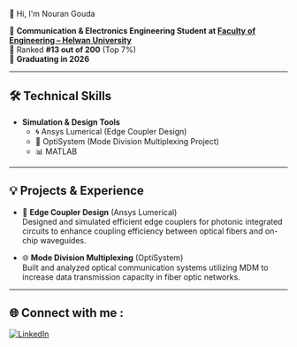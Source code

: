 👋 Hi, I'm Nouran Gouda

🏫 **Communication & Electronics Engineering Student at [**Faculty of Engineering – Helwan University**](https://eng.helwan.edu.eg/)**                                     
🏅 Ranked **#13 out of 200** (Top 7%)                                            
📅 **Graduating in 2026**  

---

## 🛠 Technical Skills

- **Simulation & Design Tools**  
  - 🌀 Ansys Lumerical (Edge Coupler Design)  
  - 🔁 OptiSystem (Mode Division Multiplexing Project)  
  - 📊 MATLAB

---

## 💡 Projects & Experience

- 📐 **Edge Coupler Design** (Ansys Lumerical)  
  Designed and simulated efficient edge couplers for photonic integrated circuits to enhance coupling efficiency between optical fibers and on-chip waveguides.

- 🌐 **Mode Division Multiplexing** (OptiSystem)  
  Built and analyzed optical communication systems utilizing MDM to increase data transmission capacity in fiber optic networks.

---

## 🌐 Connect with me :
[![LinkedIn](https://img.shields.io/badge/LinkedIn-%230077B5.svg?logo=linkedin&logoColor=white)](https://linkedin.com/in/nouran-gouda-37ab25273)




